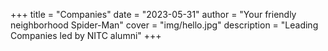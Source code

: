 +++
title = "Companies"
date = "2023-05-31"
author = "Your friendly neighborhood Spider-Man"
cover = "img/hello.jpg"
description = "Leading Companies led by NITC alumni"
+++
